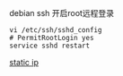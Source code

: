 debian ssh 开启root远程登录
```shell
vi /etc/ssh/sshd_config
# PermitRootLogin yes
service sshd restart
```

[static ip](https://www.cnblogs.com/liuyi778/p/12771084.html)

